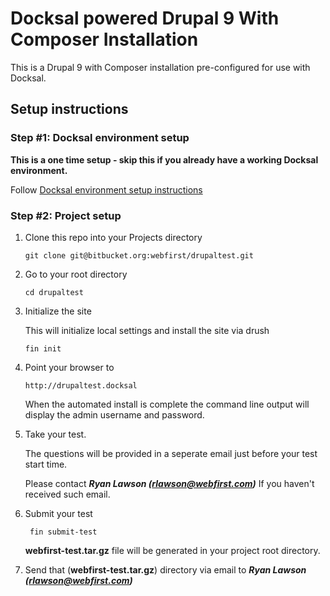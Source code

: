 # Docksal powered Drupal 9 With Composer Installation

This is a Drupal 9 with Composer installation pre-configured for use with Docksal.

## Setup instructions

### Step #1: Docksal environment setup

**This is a one time setup - skip this if you already have a working Docksal environment.**

Follow [Docksal environment setup instructions](https://docs.docksal.io/getting-started/setup/)

### Step #2: Project setup

1. Clone this repo into your Projects directory

    ```
    git clone git@bitbucket.org:webfirst/drupaltest.git
    
    ```

2. Go to your root directory
    ```
    cd drupaltest
    ```
3. Initialize the site

    This will initialize local settings and install the site via drush

    ```
    fin init
    ```

4. Point your browser to

    ```
    http://drupaltest.docksal
    ```

    When the automated install is complete the command line output will display the admin username and password.


5. Take your test.

    The questions will be provided in a seperate email just before your test
   start time.

    Please contact **_Ryan Lawson (rlawson@webfirst.com)_** If you haven't received such email.


6. Submit your test
   ```
    fin submit-test
   ```

    **webfirst-test.tar.gz** file will be generated in your project root directory.


7. Send that (**webfirst-test.tar.gz**) directory via email to **_Ryan Lawson (rlawson@webfirst.com)_**
